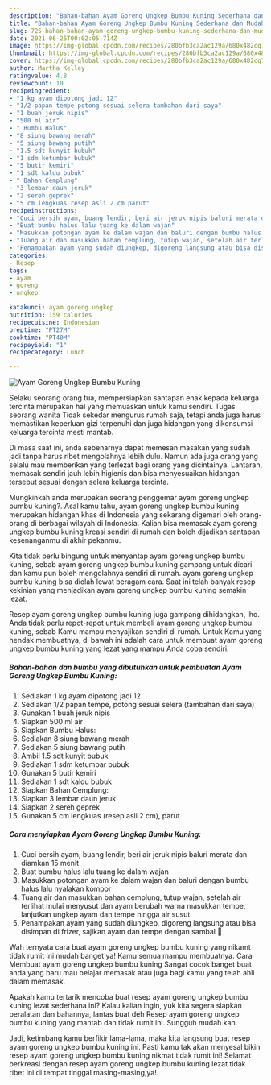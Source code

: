 ```yaml
---
description: "Bahan-bahan Ayam Goreng Ungkep Bumbu Kuning Sederhana dan Mudah Dibuat"
title: "Bahan-bahan Ayam Goreng Ungkep Bumbu Kuning Sederhana dan Mudah Dibuat"
slug: 725-bahan-bahan-ayam-goreng-ungkep-bumbu-kuning-sederhana-dan-mudah-dibuat
date: 2021-06-25T00:02:05.714Z
image: https://img-global.cpcdn.com/recipes/280bfb3ca2ac129a/680x482cq70/ayam-goreng-ungkep-bumbu-kuning-foto-resep-utama.jpg
thumbnail: https://img-global.cpcdn.com/recipes/280bfb3ca2ac129a/680x482cq70/ayam-goreng-ungkep-bumbu-kuning-foto-resep-utama.jpg
cover: https://img-global.cpcdn.com/recipes/280bfb3ca2ac129a/680x482cq70/ayam-goreng-ungkep-bumbu-kuning-foto-resep-utama.jpg
author: Martha Kelley
ratingvalue: 4.8
reviewcount: 10
recipeingredient:
- "1 kg ayam dipotong jadi 12"
- "1/2 papan tempe potong sesuai selera tambahan dari saya"
- "1 buah jeruk nipis"
- "500 ml air"
- " Bumbu Halus"
- "8 siung bawang merah"
- "5 siung bawang putih"
- "1.5 sdt kunyit bubuk"
- "1 sdm ketumbar bubuk"
- "5 butir kemiri"
- "1 sdt kaldu bubuk"
- " Bahan Cemplung"
- "3 lembar daun jeruk"
- "2 sereh geprek"
- "5 cm lengkuas resep asli 2 cm parut"
recipeinstructions:
- "Cuci bersih ayam, buang lendir, beri air jeruk nipis baluri merata dan diamkan 15 menit"
- "Buat bumbu halus lalu tuang ke dalam wajan"
- "Masukkan potongan ayam ke dalam wajan dan baluri dengan bumbu halus lalu nyalakan kompor"
- "Tuang air dan masukkan bahan cemplung, tutup wajan, setelah air terlihat mulai menyusut dan ayam berubah warna masukkan tempe, lanjutkan ungkep ayam dan tempe hingga air susut"
- "Penampakan ayam yang sudah diungkep, digoreng langsung atau bisa disimpan di frizer, sajikan ayam dan tempe dengan sambal 🤗"
categories:
- Resep
tags:
- ayam
- goreng
- ungkep

katakunci: ayam goreng ungkep 
nutrition: 159 calories
recipecuisine: Indonesian
preptime: "PT27M"
cooktime: "PT40M"
recipeyield: "1"
recipecategory: Lunch

---
```



![Ayam Goreng Ungkep Bumbu Kuning](https://img-global.cpcdn.com/recipes/280bfb3ca2ac129a/680x482cq70/ayam-goreng-ungkep-bumbu-kuning-foto-resep-utama.jpg)

Selaku seorang orang tua, mempersiapkan santapan enak kepada keluarga tercinta merupakan hal yang memuaskan untuk kamu sendiri. Tugas seorang  wanita Tidak sekedar mengurus rumah saja, tetapi anda juga harus memastikan keperluan gizi terpenuhi dan juga hidangan yang dikonsumsi keluarga tercinta mesti mantab.

Di masa  saat ini, anda sebenarnya dapat memesan masakan yang sudah jadi tanpa harus ribet mengolahnya lebih dulu. Namun ada juga orang yang selalu mau memberikan yang terlezat bagi orang yang dicintainya. Lantaran, memasak sendiri jauh lebih higienis dan bisa menyesuaikan hidangan tersebut sesuai dengan selera keluarga tercinta. 



Mungkinkah anda merupakan seorang penggemar ayam goreng ungkep bumbu kuning?. Asal kamu tahu, ayam goreng ungkep bumbu kuning merupakan hidangan khas di Indonesia yang sekarang digemari oleh orang-orang di berbagai wilayah di Indonesia. Kalian bisa memasak ayam goreng ungkep bumbu kuning kreasi sendiri di rumah dan boleh dijadikan santapan kesenanganmu di akhir pekanmu.

Kita tidak perlu bingung untuk menyantap ayam goreng ungkep bumbu kuning, sebab ayam goreng ungkep bumbu kuning gampang untuk dicari dan kamu pun boleh mengolahnya sendiri di rumah. ayam goreng ungkep bumbu kuning bisa diolah lewat beragam cara. Saat ini telah banyak resep kekinian yang menjadikan ayam goreng ungkep bumbu kuning semakin lezat.

Resep ayam goreng ungkep bumbu kuning juga gampang dihidangkan, lho. Anda tidak perlu repot-repot untuk membeli ayam goreng ungkep bumbu kuning, sebab Kamu mampu menyajikan sendiri di rumah. Untuk Kamu yang hendak membuatnya, di bawah ini adalah cara untuk membuat ayam goreng ungkep bumbu kuning yang lezat yang mampu Anda coba sendiri.

<!--inarticleads1-->

##### Bahan-bahan dan bumbu yang dibutuhkan untuk pembuatan Ayam Goreng Ungkep Bumbu Kuning:

1. Sediakan 1 kg ayam dipotong jadi 12
1. Sediakan 1/2 papan tempe, potong sesuai selera (tambahan dari saya)
1. Gunakan 1 buah jeruk nipis
1. Siapkan 500 ml air
1. Siapkan  Bumbu Halus:
1. Sediakan 8 siung bawang merah
1. Sediakan 5 siung bawang putih
1. Ambil 1.5 sdt kunyit bubuk
1. Sediakan 1 sdm ketumbar bubuk
1. Gunakan 5 butir kemiri
1. Sediakan 1 sdt kaldu bubuk
1. Siapkan  Bahan Cemplung:
1. Siapkan 3 lembar daun jeruk
1. Siapkan 2 sereh geprek
1. Gunakan 5 cm lengkuas (resep asli 2 cm), parut




<!--inarticleads2-->

##### Cara menyiapkan Ayam Goreng Ungkep Bumbu Kuning:

1. Cuci bersih ayam, buang lendir, beri air jeruk nipis baluri merata dan diamkan 15 menit
1. Buat bumbu halus lalu tuang ke dalam wajan
1. Masukkan potongan ayam ke dalam wajan dan baluri dengan bumbu halus lalu nyalakan kompor
1. Tuang air dan masukkan bahan cemplung, tutup wajan, setelah air terlihat mulai menyusut dan ayam berubah warna masukkan tempe, lanjutkan ungkep ayam dan tempe hingga air susut
1. Penampakan ayam yang sudah diungkep, digoreng langsung atau bisa disimpan di frizer, sajikan ayam dan tempe dengan sambal 🤗




Wah ternyata cara buat ayam goreng ungkep bumbu kuning yang nikamt tidak rumit ini mudah banget ya! Kamu semua mampu membuatnya. Cara Membuat ayam goreng ungkep bumbu kuning Sangat cocok banget buat anda yang baru mau belajar memasak atau juga bagi kamu yang telah ahli dalam memasak.

Apakah kamu tertarik mencoba buat resep ayam goreng ungkep bumbu kuning lezat sederhana ini? Kalau kalian ingin, yuk kita segera siapkan peralatan dan bahannya, lantas buat deh Resep ayam goreng ungkep bumbu kuning yang mantab dan tidak rumit ini. Sungguh mudah kan. 

Jadi, ketimbang kamu berfikir lama-lama, maka kita langsung buat resep ayam goreng ungkep bumbu kuning ini. Pasti kamu tak akan menyesal bikin resep ayam goreng ungkep bumbu kuning nikmat tidak rumit ini! Selamat berkreasi dengan resep ayam goreng ungkep bumbu kuning lezat tidak ribet ini di tempat tinggal masing-masing,ya!.

